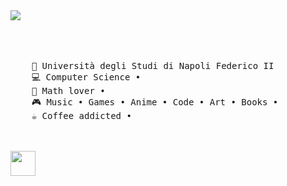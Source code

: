 <div align="left">
<img src="https://readme-typing-svg.demolab.com?font=Shrikhand&pause=1000&color=27F2F7&multiline=true&random=false&width=435&lines=Hello+i'm+Lyca%2C+you're+tec+girl+and+your+;magical+fairy+crystal+girl](https://readme-typing-svg.demolab.com?font=Freehand&size=24&pause=1000&random=false&width=435&lines=I'm+Lyca%2C++your+favorite+red-haired+tech+fairy"/>
<br><br>
    <br><br>
<pre>
    💼 Università degli Studi di Napoli Federico II 
    💻 Computer Science •
    📖 Math lover • 
    🎮 Music • Games • Anime • Code • Art • Books •
    ☕ Coffee addicted •
</pre>
<br><br>
<img src="https://raw.githubusercontent.com/innng/innng/master/assets/kyubey.gif" height="40" />
<br><br><br>
